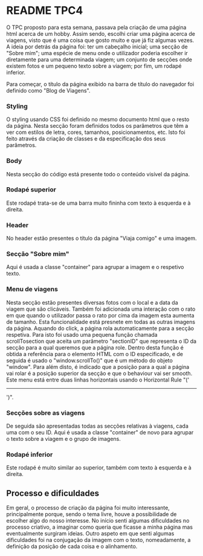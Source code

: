 # README TPC4

O TPC proposto para esta semana, passava pela criação de uma página html acerca de um hobby. Assim sendo, escolhi criar uma página acerca de viagens, visto que é uma coisa que gosto muito e que já fiz algumas vezes. A ideia por detrás da página foi: ter um cabeçalho inicial; uma secção de "Sobre mim"; uma espécie de menu onde o utilizador poderia escolher ir diretamente para uma determinada viagem; um conjunto de secções onde existem fotos e um pequeno texto sobre a viagem; por fim, um rodapé inferior.

Para começar, o título da página exibido na barra de título do navegador foi definido como "Blog de Viagens".

### Styling
O styling usando CSS foi definido no mesmo documento html que o resto da página. Nesta secção foram definidos todos os parâmetros que têm a ver com estilos de letra, cores, tamanhos, posicionamentos, etc. Isto foi feito através da criação de classes e da especificação dos seus parâmetros.

### Body
Nesta secção do código está presente todo o conteúdo visível da página.

### Rodapé superior
Este rodapé trata-se de uma barra muito fininha com texto à esquerda e à direita.

### Header 
No header estão presentes o título da página "Viaja comigo" e uma imagem.

### Secção "Sobre mim"
Aqui é usada a classe "container" para agrupar a imagem e o respetivo texto.

### Menu de viagens
Nesta secção estão presentes diversas fotos com o local e a data da viagem que são clicáveis. Também foi adicionada uma interação com o rato em que quando o utilizador passa o rato por cima da imagem esta aumenta de tamanho. Esta funcionalidade está presnete em todas as outras imagens da página. Aquando do click, a página rola automaticamente para a secção respetiva. Para isto foi usado uma pequena função chamada scrollTosection que aceita um parâmetro "sectionID" que representa o ID da secção para a qual queremos que a página role. Dentro desta função é obtida a referência para o elemento HTML com o ID especificado, e de seguida é usado o "window.scrollTo()" que é um método do objeto "window". Para além disto, é indicado que a posição para a qual a página vai rolar é a posição superior da secção e que o behaviour vai ser smooth. Este menu está entre duas linhas horizontais usando o Horizontal Rule "('<hr>')".

### Secções sobre as viagens
De seguida são apresentadas todas as secções relativas à viagens, cada uma com o seu ID. Aqui é usada a classe "container" de novo para agrupar o texto sobre a viagem e o grupo de imagens. 

### Rodapé inferior
Este rodapé é muito similar ao superior, também com texto à esquerda e à direita.

## Processo e dificuldades
Em geral, o processo de criação da página foi muito interessante, principalmente porque, sendo o tema livre, houve a possibilidade de escolher algo do nosso interesse. No início senti algumas dificuldades no processo criativo, a imaginar como queria que ficasse a minha página mas eventualmente surgiram ideias. Outro aspeto em que senti algumas dificuldades foi na conjugação da imagem com o texto, nomeadamente, a definição da posição de cada coisa e o alinhamento.